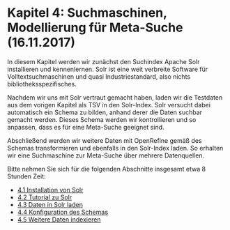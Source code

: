 # Kapitel 4: Suchmaschinen, Modellierung für Meta-Suche \(16.11.2017\)

In diesem Kapitel werden wir zunächst den Suchindex Apache Solr installieren und kennenlernen. Solr ist eine weit verbreite Software für Volltextsuchmaschinen und quasi Industriestandard, also nichts bibliotheksspezifisches.

Nachdem wir uns mit Solr vertraut gemacht haben, laden wir die Testdaten aus dem vorigen Kapitel als TSV in den Solr-Index. Solr versucht dabei automatisch ein Schema zu bilden, anhand derer die Daten suchbar gemacht werden. Dieses Schema werden wir kontrollieren und so anpassen, dass es für eine Meta-Suche geeignet sind.

Abschließend werden wir weitere Daten mit OpenRefine gemäß des Schemas transformieren und ebenfalls in den Solr-Index laden. So erhalten wir eine Suchmaschine zur Meta-Suche über mehrere Datenquellen.

Bitte nehmen Sie sich für die folgenden Abschnitte insgesamt etwa 8 Stunden Zeit:

* [4.1 Installation von Solr](/kapitel-4/41-installation-von-solr.md)
* [4.2 Tutorial zu Solr](/kapitel-4/42-tutorial-zu-solr.md)
* [4.3 Daten in Solr laden](/kapitel-4/43-daten-in-solr-laden.md)
* [4.4 Konfiguration des Schemas](/kapitel-4/44-konfiguration-des-schemas.md)
* [4.5 Weitere Daten indexieren](/kapitel-4/45-weitere-daten-indexieren.md)
